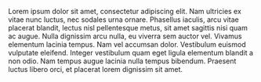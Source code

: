 Lorem ipsum dolor sit amet, consectetur adipiscing elit. Nam ultricies ex vitae nunc luctus, nec sodales urna ornare. Phasellus iaculis, arcu vitae placerat blandit, lectus nisl pellentesque metus, sit amet sagittis nisi quam ac augue. Nulla dignissim arcu nulla, eu viverra sem auctor vel. Vivamus elementum lacinia tempus. Nam vel accumsan dolor. Vestibulum euismod vulputate eleifend. Integer vestibulum quam eget ligula elementum blandit a non odio. Nam tempus augue lacinia nulla tempus bibendum. Praesent luctus libero orci, et placerat lorem dignissim sit amet.
